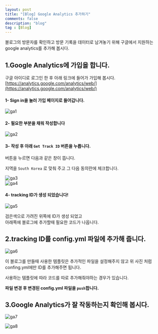 ```yaml
---
layout: post
title: "[Blog] Google Analytics 추가하기"
comments: false
description: "blog"
tag : [Blog]
---
```


블로그의 방문자를 확인하고 방문 기록을 데이터로 남겨놓기 위해 구글에서 지원하는 google analytics를 추가해 봅시다.<br>

## 1.Google Analytics에 가입을 합니다.<br>

구글 아이디로 로그인 한 후 아래 링크에 들어가 가입해 봅시다.<br>
[https://analytics.google.com/analytics/web/](https://analytics.google.com/analytics/web/)<br>

#### 1- Sign in을 눌러 가입 페이지로 들어갑니다.<br>
![ga1](https://krispedia.github.io/assets/images/ga_1.jpg)<br>

#### 2- 필요한 부분을 채워 작성합니다<br>
![ga2](https://krispedia.github.io/assets/images/ga_2.jpg)<br>

#### 3- 작성 후 아래 `Get Track ID` 버튼을 누릅니다.<br>
버튼을 누르면 다음과 같은 창이 뜹니다. <br>

지역을 `South Korea` 로 맞춰 주고 그 다음 동의란에 체크합니다.<br>

![ga3](https://krispedia.github.io/assets/images/ga_3.jpg)<br>
![ga4](https://krispedia.github.io/assets/images/ga_4.jpg)<br>

#### 4- tracking ID가 생성 되었습니다! <br>
![ga5](https://krispedia.github.io/assets/images/ga_5.jpg)<br>

검은색으로 가려진 위쪽에 ID가 생성 되었고 <br>
아래쪽에 블로그에 추가할때 필요한 코드가 나옵니다.<br>

## 2.tracking ID를 config.yml 파일에 추가해 줍니다.<br>

![ga6](https://krispedia.github.io/assets/images/ga_6.jpg)<br>

이 블로그를 만들때 사용한 템플릿은 추가적인 파일을 설정해주지 않고 위 사진 처럼 confing.yml에만 ID를 추가해주면 됩니다.<br>

사용하는 템플릿에 따라 코드를 따로 추가해줘야하는 경우가 있습니다.<br>

**파일 변경 후 변경된 config.yml 파일을 `push`합니다.**<br>

## 3.Google Analytics가 잘 작동하는지 확인해 봅시다.<br>

![ga7](https://krispedia.github.io/assets/images/ga_7.jpg)<br>

![ga8](https://krispedia.github.io/assets/images/ga_8.jpg)<br>